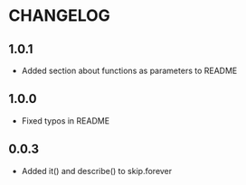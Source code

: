 # CHANGELOG

## 1.0.1

* Added section about functions as parameters to README

## 1.0.0

* Fixed typos in README

## 0.0.3

* Added it() and describe() to skip.forever
